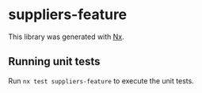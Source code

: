 # suppliers-feature

This library was generated with [Nx](https://nx.dev).

## Running unit tests

Run `nx test suppliers-feature` to execute the unit tests.
